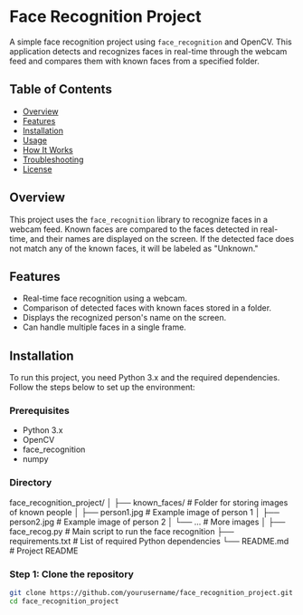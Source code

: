 # Face Recognition Project

A simple face recognition project using `face_recognition` and OpenCV. This application detects and recognizes faces in real-time through the webcam feed and compares them with known faces from a specified folder.

## Table of Contents

- [Overview](#overview)
- [Features](#features)
- [Installation](#installation)
- [Usage](#usage)
- [How It Works](#how-it-works)
- [Troubleshooting](#troubleshooting)
- [License](#license)

## Overview

This project uses the `face_recognition` library to recognize faces in a webcam feed. Known faces are compared to the faces detected in real-time, and their names are displayed on the screen. If the detected face does not match any of the known faces, it will be labeled as "Unknown."

## Features

- Real-time face recognition using a webcam.
- Comparison of detected faces with known faces stored in a folder.
- Displays the recognized person's name on the screen.
- Can handle multiple faces in a single frame.

## Installation

To run this project, you need Python 3.x and the required dependencies. Follow the steps below to set up the environment:

### Prerequisites

- Python 3.x
- OpenCV
- face_recognition
- numpy

### Directory
face_recognition_project/
│
├── known_faces/                  # Folder for storing images of known people
│   ├── person1.jpg               # Example image of person 1
│   ├── person2.jpg               # Example image of person 2
│   └── ...                       # More images
│
├── face_recog.py                 # Main script to run the face recognition
├── requirements.txt              # List of required Python dependencies
└── README.md                     # Project README


### Step 1: Clone the repository

```bash
git clone https://github.com/yourusername/face_recognition_project.git
cd face_recognition_project
